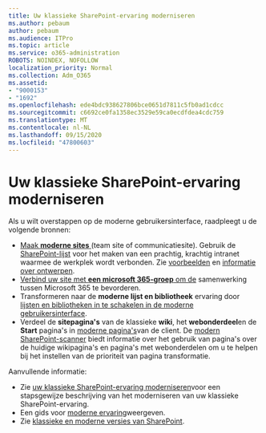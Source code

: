 ```yaml
---
title: Uw klassieke SharePoint-ervaring moderniseren
ms.author: pebaum
author: pebaum
ms.audience: ITPro
ms.topic: article
ms.service: o365-administration
ROBOTS: NOINDEX, NOFOLLOW
localization_priority: Normal
ms.collection: Adm_O365
ms.assetid:
- "9000153"
- "1692"
ms.openlocfilehash: ede4bdc938627806bce0651d7811c5fb0ad1cdcc
ms.sourcegitcommit: c6692ce0fa1358ec3529e59ca0ecdfdea4cdc759
ms.translationtype: MT
ms.contentlocale: nl-NL
ms.lasthandoff: 09/15/2020
ms.locfileid: "47800603"
---
```

# <a name="modernize-your-classic-sharepoint-experience"></a>Uw klassieke SharePoint-ervaring moderniseren

Als u wilt overstappen op de moderne gebruikersinterface, raadpleegt u de volgende bronnen:

- [Maak **moderne sites** ](https://support.office.com/article/create-a-team-site-in-sharepoint-ef10c1e7-15f3-42a3-98aa-b5972711777d) (team site of communicatiesite). Gebruik de [SharePoint-lijst](https://lookbook.microsoft.com/assets/SharePoint_lookbook_2019.pdf) voor het maken van een prachtig, krachtig intranet waarmee de werkplek wordt verbonden. Zie [voorbeelden](https://lookbook.microsoft.com/) en [informatie over ontwerpen](https://spdesign.azurewebsites.net/).
- [Verbind uw site met **een microsoft 365-groep** om de](https://docs.microsoft.com/sharepoint/dev/transform/modernize-connect-to-office365-group) samenwerking tussen Microsoft 365 te bevorderen.
- Transformeren naar de **moderne lijst en bibliotheek** ervaring door [lijsten en bibliotheken in te schakelen in de moderne gebruikersinterface](https://docs.microsoft.com/sharepoint/dev/transform/modernize-userinterface-lists-and-libraries).
- Verdeel de **sitepagina's** van de klassieke **wiki**, het **webonderdeel**en de **Start** pagina's in [moderne pagina's](https://docs.microsoft.com/sharepoint/dev/transform/modernize-userinterface-site-pages)van de client. De [modern SharePoint-scanner](https://docs.microsoft.com/sharepoint/dev/transform/modernize-scanner) biedt informatie over het gebruik van pagina's over de huidige wikipagina's en pagina's met webonderdelen om u te helpen bij het instellen van de prioriteit van pagina transformatie.

Aanvullende informatie:

- Zie [uw klassieke SharePoint-ervaring moderniseren](https://docs.microsoft.com/sharepoint/dev/transform/modernize-classic-sites)voor een stapsgewijze beschrijving van het moderniseren van uw klassieke SharePoint-ervaring.
- Een gids voor [moderne ervaring](https://docs.microsoft.com/sharepoint/guide-to-sharepoint-modern-experience)weergeven.
- Zie [klassieke en moderne versies van SharePoint](https://support.office.com/article/sharepoint-classic-and-modern-experiences-5725c103-505d-4a6e-9350-300d3ec7d73f).
